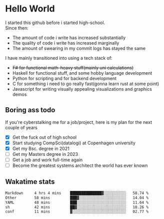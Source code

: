 # Hello World

I started this github before i started high-school.  
Since then:
- The amount of code i write has increased substantially
- The quality of code i write has increased marginally
- The amount of swearing in my commit logs has stayed the same

I have mainly transitioned into using a tech stack of:
- ~~F# for functional math-heavy stuff(mainly uni calculations)~~
- Haskell for functional stuff, and some hobby language development
- Python for scripting and for backend development
- C for something i need to go really fast(gonna learn rust at some point)
- Javascript for writing visually appealing visualizations and graphics demos

## Boring ass todo
If you're cyberstalking me for a job/project, here is my plan for the next couple of years
- [x] Get the fuck out of high school
- [x] Start studying CompSci(datalogi) at Copenhagen university
- [x] Get my Bsc. degree in 2021
- [ ] Get my Masters degree in 2023
- [ ] Get a job and work full-time again
- [ ] Become the greatest systems architect the world has ever known

## Wakatime stats
<!--START_SECTION:waka-->

```txt
Markdown     4 hrs 4 mins    ██████████████▓░░░░░░░░░░   58.74 %
Other        58 mins         ███▓░░░░░░░░░░░░░░░░░░░░░   14.04 %
YAML         48 mins         ███░░░░░░░░░░░░░░░░░░░░░░   11.64 %
sh           42 mins         ██▓░░░░░░░░░░░░░░░░░░░░░░   10.26 %
conf         11 mins         ▓░░░░░░░░░░░░░░░░░░░░░░░░   02.77 %
```

<!--END_SECTION:waka-->
